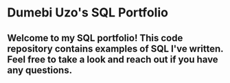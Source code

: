 # Dumebi Uzo's SQL Portfolio

## Welcome to my SQL portfolio! This code repository contains examples of SQL I've written. Feel free to take a look and reach out if you have any questions.
